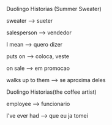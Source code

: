 <p>Duolingo Historias (Summer Sweater)</p>
<p>sweater --> sueter</p>
<p>salesperson --> vendedor</p>
<p>I mean --> quero dizer</p>
<p>puts on --> coloca, veste</p>
<p>on sale --> em promocao</p>
<p>walks up to them --> se aproxima deles</p>

<p>Duolingo Historias(the coffee artist)</p>
<p>employee --> funcionario</p>
<p>I've ever had --> que eu ja tomei</p>
